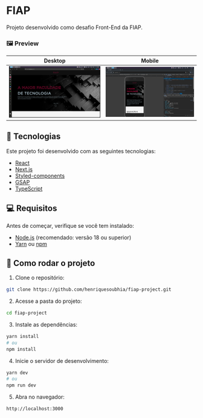 # FIAP

Projeto desenvolvido como desafio Front-End da FIAP.

### 🖼️ Preview

| Desktop | Mobile |
|--------|--------|
| ![Desktop](./public/desktop-preview.png) | ![Mobile](./public/mobile-preview.png) |


## 🧪 Tecnologias

Este projeto foi desenvolvido com as seguintes tecnologias:

- [React](https://react.dev)
- [Next.js](https://nextjs.org)
- [Styled-components](https://styled-components.com/)
- [GSAP](https://gsap.com)
- [TypeScript](https://www.typescriptlang.org)

## 💻 Requisitos

Antes de começar, verifique se você tem instalado:

- [Node.js](https://nodejs.org/) (recomendado: versão 18 ou superior)
- [Yarn](https://yarnpkg.com) ou [npm](https://www.npmjs.com/)

## 🚀 Como rodar o projeto

1. Clone o repositório:

```bash
git clone https://github.com/henriquesoubhia/fiap-project.git
```

2. Acesse a pasta do projeto:

```bash
cd fiap-project
```

3. Instale as dependências:

```bash
yarn install
# ou
npm install
```

4. Inicie o servidor de desenvolvimento:

```bash
yarn dev
# ou
npm run dev
```

5. Abra no navegador:

```
http://localhost:3000
```
